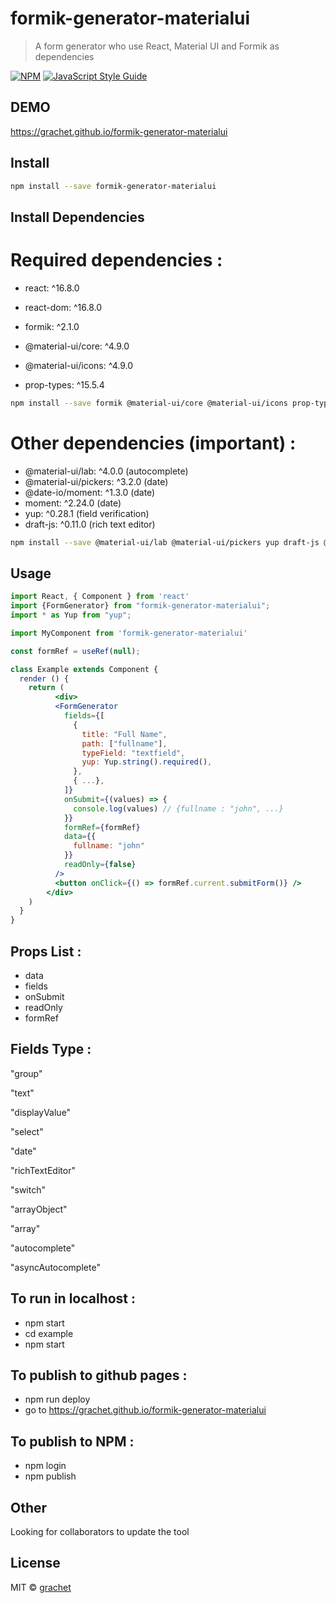 # formik-generator-materialui

>  A form generator who use React, Material UI and Formik as dependencies

[![NPM](https://img.shields.io/npm/v/formik-generator-materialui.svg)](https://www.npmjs.com/package/formik-generator-materialui) [![JavaScript Style Guide](https://img.shields.io/badge/code_style-standard-brightgreen.svg)](https://standardjs.com)

## DEMO

https://grachet.github.io/formik-generator-materialui

## Install

```bash
npm install --save formik-generator-materialui
```

## Install Dependencies

# Required dependencies :

-  react: ^16.8.0
-  react-dom: ^16.8.0

-  formik: ^2.1.0
-  @material-ui/core: ^4.9.0
-  @material-ui/icons: ^4.9.0
-  prop-types: ^15.5.4

 ```bash
npm install --save formik @material-ui/core @material-ui/icons prop-types
```

# Other dependencies (important) :

-  @material-ui/lab: ^4.0.0  (autocomplete)
-  @material-ui/pickers: ^3.2.0  (date)
-  @date-io/moment: ^1.3.0  (date)
-  moment: ^2.24.0 (date)
-  yup: ^0.28.1  (field verification)
-  draft-js: ^0.11.0  (rich text editor)

 ```bash
npm install --save @material-ui/lab @material-ui/pickers yup draft-js @date-io/moment@1.x moment
```

## Usage

```jsx
import React, { Component } from 'react'
import {FormGenerator} from "formik-generator-materialui";
import * as Yup from "yup";

import MyComponent from 'formik-generator-materialui'

const formRef = useRef(null);

class Example extends Component {
  render () {
    return (
          <div>
          <FormGenerator
            fields={[
              {
                title: "Full Name",
                path: ["fullname"],
                typeField: "textfield",
                yup: Yup.string().required(),
              },
              { ...},
            ]}
            onSubmit={(values) => {
              console.log(values) // {fullname : "john", ...}
            }}
            formRef={formRef}
            data={{
              fullname: "john"
            }}
            readOnly={false}
          />
          <button onClick={() => formRef.current.submitForm()} />
        </div>
    )
  }
}
```

## Props List :

- data
- fields
- onSubmit
- readOnly
- formRef

## Fields Type :

"group"

"text"

"displayValue"

"select"

"date"

"richTextEditor"

"switch"

"arrayObject"

"array"

"autocomplete"

"asyncAutocomplete"

## To run in localhost :

- npm start
- cd example
- npm start

## To publish to github pages :

- npm run deploy
- go to https://grachet.github.io/formik-generator-materialui

## To publish to NPM :

- npm login
- npm publish

## Other

Looking for collaborators to update the tool

## License

MIT © [grachet](https://github.com/grachet/)
